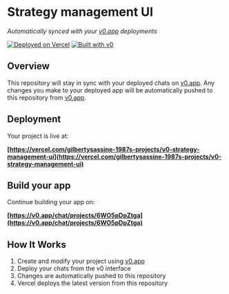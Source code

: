 # Strategy management UI

*Automatically synced with your [v0.app](https://v0.app) deployments*

[![Deployed on Vercel](https://img.shields.io/badge/Deployed%20on-Vercel-black?style=for-the-badge&logo=vercel)](https://vercel.com/gilbertysassine-1987s-projects/v0-strategy-management-ui)
[![Built with v0](https://img.shields.io/badge/Built%20with-v0.app-black?style=for-the-badge)](https://v0.app/chat/projects/6WO5pDpZtga)

## Overview

This repository will stay in sync with your deployed chats on [v0.app](https://v0.app).
Any changes you make to your deployed app will be automatically pushed to this repository from [v0.app](https://v0.app).

## Deployment

Your project is live at:

**[https://vercel.com/gilbertysassine-1987s-projects/v0-strategy-management-ui](https://vercel.com/gilbertysassine-1987s-projects/v0-strategy-management-ui)**

## Build your app

Continue building your app on:

**[https://v0.app/chat/projects/6WO5pDpZtga](https://v0.app/chat/projects/6WO5pDpZtga)**

## How It Works

1. Create and modify your project using [v0.app](https://v0.app)
2. Deploy your chats from the v0 interface
3. Changes are automatically pushed to this repository
4. Vercel deploys the latest version from this repository
